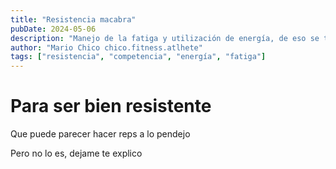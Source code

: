 ```yaml
---
title: "Resistencia macabra"
pubDate: 2024-05-06
description: "Manejo de la fatiga y utilización de energía, de eso se tratra el juego de Resistencia"
author: "Mario Chico chico.fitness.atlhete"
tags: ["resistencia", "competencia", "energía", "fatiga"]
---
```



# Para ser bien resistente

Que puede parecer hacer reps a lo pendejo

Pero no lo es, dejame te explico